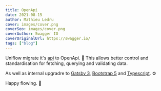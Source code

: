 ```yaml
---
title: OpenApi
date: 2021-08-15
author: Mathieu Ledru
cover: images/cover.png
coverSeo: images/cover.png
coverAuthor: Swagger IO
coverOriginalUrl: https://swagger.io/
tags: ["blog"]
---
```


Uniflow migrate it's [api](https://api.uniflow.io/api/docs) to OpenApi. 🔨
This allows better control and standardisation for fetching, querying and validating data.

As well as internal upgradre to [Gatsby 3](https://www.gatsbyjs.com), [Bootstrap 5](https://getbootstrap.com) and [Typescript](https://www.typescriptlang.org). ⚙️

Happy flowing. 🎉